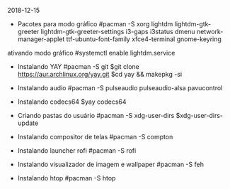 2018-12-15

+ Pacotes para modo gráfico
#pacman -S xorg lightdm lightdm-gtk-greeter lightdm-gtk-greeter-settings i3-gaps i3status dmenu network-manager-applet ttf-ubuntu-font-family xfce4-terminal gnome-keyring

ativando modo gráfico
#systemctl enable lightdm.service

+ Instalando YAY
#pacman -S git
$git clone https://aur.archlinux.org/yay.git
$cd yay && makepkg -si


+ Instalando audio
#pacman -S pulseaudio pulseaudio-alsa pavucontrol

+ Instalando codecs64
$yay codecs64

+ Criando pastas do usuário
#pacman -S xdg-user-dirs
$xdg-user-dirs-update

+ Instalando compositor de telas
#pacman -S compton

+ Instalando launcher rofi
#pacman -S rofi

+ Instalando visualizador de imagem e wallpaper
#pacman -S feh

+ Instalando htop
#pacman -S htop

